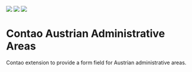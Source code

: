 [![](https://img.shields.io/maintenance/yes/2019.svg)](https://github.com/inspiredminds/contao-austrian-administrative-areas)
[![](https://img.shields.io/packagist/v/inspiredminds/contao-austrian-administrative-areas.svg)](https://packagist.org/packages/inspiredminds/contao-austrian-administrative-areas)
[![](https://img.shields.io/packagist/dt/inspiredminds/contao-austrian-administrative-areas.svg)](https://packagist.org/packages/inspiredminds/contao-austrian-administrative-areas)

Contao Austrian Administrative Areas
=====================

Contao extension to provide a form field for Austrian administrative areas.
